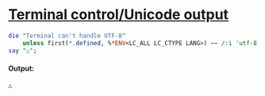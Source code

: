 [1]: https://rosettacode.org/wiki/Terminal_control/Unicode_output

# [Terminal control/Unicode output][1]

```perl
die "Terminal can't handle UTF-8"
    unless first(*.defined, %*ENV<LC_ALL LC_CTYPE LANG>) ~~ /:i 'utf-8'/;
say "△";
```

#### Output:
```
△
```